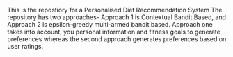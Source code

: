 This is the repostiory for a Personalised Diet Recommendation System
The repository has two approaches- Approach 1 is Contextual Bandit Based, and Approach 2 is epsilon-greedy multi-armed bandit based.
Approach one takes into account, you personal information and fitness goals to generate preferences whereas the second approach generates preferences based on user ratings.
